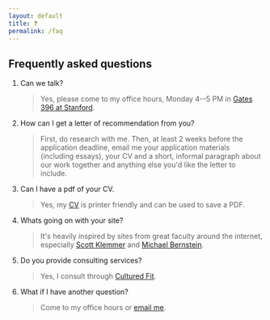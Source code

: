 ```yaml
---
layout: default
title: ❓
permalink: /faq
---
```


## Frequently asked questions

1. Can we talk?
   > Yes, please come to my office hours, Monday 4--5 PM in [Gates 396 at Stanford](https://campus-map.stanford.edu/?id=07-450&lat=37.43015919146253&lng=-122.16995022537262&zoom=17).
2. How can I get a letter of recommendation from you?
   > First, do research with me. Then, at least 2 weeks before the application deadline, email me your application materials (including essays), your CV and a short, informal paragraph about our work together and anything else you'd like the letter to include.
3. Can I have a pdf of your CV.
   > Yes, my [CV](https://whiting.me/cv) is printer friendly and can be used to save a PDF.
4. Whats going on with your site?
   > It's heavily inspired by sites from great faculty around the internet, especially [Scott Klemmer](https://d.ucsd.edu/srk/) and [Michael Bernstein](https://hci.stanford.edu/msb/).
5. Do you provide consulting services?
   > Yes, I consult through [Cultured Fit](https://cultured.fit).
6. What if I have another question?
   > Come to my office hours or [email me](mailto:mark@whiting.me).
